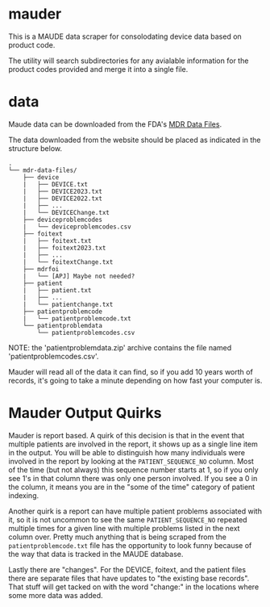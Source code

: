 # mauder
This is a MAUDE data scraper for consolodating device data based on product code.

The utility will search subdirectories for any avialable information for the product codes provided and merge it into a single file.

# data

Maude data can be downloaded from the FDA's [MDR Data Files](https://www.fda.gov/medical-devices/medical-device-reporting-mdr-how-report-medical-device-problems/mdr-data-files).

The data downloaded from the website should be placed as indicated in the structure below.

```
.
└── mdr-data-files/
    ├── device
    |   ├── DEVICE.txt
    |   ├── DEVICE2023.txt
    |   ├── DEVICE2022.txt
    |   ├── ...
    |   └── DEVICEChange.txt
    ├── deviceproblemcodes
    |   └── deviceproblemcodes.csv
    ├── foitext
    |   ├── foitext.txt
    |   ├── foitext2023.txt
    |   ├── ...
    |   └── foitextChange.txt
    ├── mdrfoi
    |   └── [APJ] Maybe not needed?
    ├── patient
    |   ├── patient.txt
    |   ├── ...
    |   └── patientchange.txt
    ├── patientproblemcode
    |   └── patientproblemcode.txt
    └── patientproblemdata
        └── patientproblemcodes.csv

```


NOTE: the 'patientproblemdata.zip' archive contains the file named 'patientproblemcodes.csv'.

Mauder will read all of the data it can find, so if you add 10 years worth of records, it's going to take a minute depending on how fast your computer is.

# Mauder Output Quirks
Mauder is report based.  A quirk of this decision is that in the event that multiple patients are involved in the report, it shows up as a single line item in the output.  You will be able to distinguish how many individuals were involved in the report by looking at the `PATIENT_SEQUENCE_NO` column.  Most of the time (but not always) this sequence number starts at 1, so if you only see 1's in that column there was only one person involved.  If you see a 0 in the column, it means you are in the "some of the time" category of patient indexing.

Another quirk is a report can have multiple patient problems associated with it, so it is not uncommon to see the same `PATIENT_SEQUENCE_NO` repeated multiple times for a given line with multiple problems listed in the next column over.  Pretty much anything that is being scraped from the `patientproblemcode.txt` file has the opportunity to look funny because of the way that data is tracked in the MAUDE database.

Lastly there are "changes".  For the DEVICE, foitext, and the patient files there are separate files that have updates to "the existing base records".  That stuff will get tacked on with the word "change:" in the locations where some more data was added.
